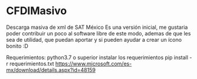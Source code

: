 # CFDIMasivo
Descarga masiva de xml de SAT México
Es una versión inicial, me gustaria poder contribuir un poco al software libre de este modo, ademas de que les sea de utilidad, que puedan aportar y si pueden ayudar a crear un ícono bonito :D

Requerimientos:
python3.7 o superior
instalar los requerimientos
pip install -r requerimientos.txt
https://www.microsoft.com/es-mx/download/details.aspx?id=48159
